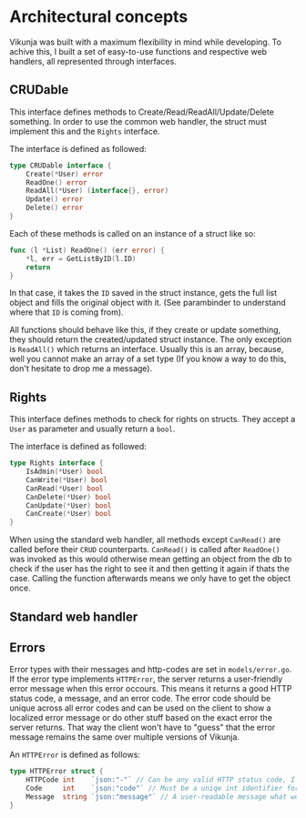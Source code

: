 # Architectural concepts

Vikunja was built with a maximum flexibility in mind while developing. To achive this, I built a set of easy-to-use
functions and respective web handlers, all represented through interfaces.

## CRUDable

This interface defines methods to Create/Read/ReadAll/Update/Delete something. In order to use the common web
handler, the struct must implement this and the `Rights` interface.

The interface is defined as followed:

```go
type CRUDable interface {
	Create(*User) error
	ReadOne() error
	ReadAll(*User) (interface{}, error)
	Update() error
	Delete() error
}
```

Each of these methods is called on an instance of a struct like so:

```go
func (l *List) ReadOne() (err error) {
	*l, err = GetListByID(l.ID)
	return
}
```

In that case, it takes the `ID` saved in the struct instance, gets the full list object and fills the original object with it.
(See parambinder to understand where that `ID` is coming from).

All functions should behave like this, if they create or update something, they should return the created/updated struct
instance. The only exception is `ReadAll()` which returns an interface. Usually this is an array, because, well you cannot
make an array of a set type (If you know a way to do this, don't hesitate to drop me a message).

## Rights

This interface defines methods to check for rights on structs. They accept a `User` as parameter and usually return a `bool`.

The interface is defined as followed:

```go
type Rights interface {
	IsAdmin(*User) bool
	CanWrite(*User) bool
	CanRead(*User) bool
	CanDelete(*User) bool
	CanUpdate(*User) bool
	CanCreate(*User) bool
}
```

When using the standard web handler, all methods except `CanRead()` are called before their `CRUD` counterparts. `CanRead()`
is called after `ReadOne()` was invoked as this would otherwise mean getting an object from the db to check if the user has the
right to see it and then getting it again if thats the case. Calling the function afterwards means we only have to get the
object once. 

## Standard web handler

## Errors

Error types with their messages and http-codes are set in `models/error.go`. If the error type implements `HTTPError`, the server returns a user-friendly error message when this error occours. This means it returns a good HTTP status code, a message, and an error code. The error code should be unique across all error codes and can be used on the client to show a localized error message or do other stuff based on the exact error the server returns. That way the client won't have to "guess" that the error message remains the same over multiple versions of Vikunja.

An `HTTPError` is defined as follows:

```go
type HTTPError struct {
	HTTPCode int    `json:"-"` // Can be any valid HTTP status code, I'd reccomend to use the constants of the http package.
	Code     int    `json:"code"` // Must be a uniqe int identifier for this specific error. I'd reccomend defining a constant for this.
	Message  string `json:"message"` // A user-readable message what went wrong.
}
```

